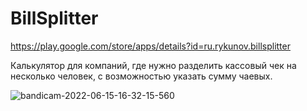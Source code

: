 # BillSplitter
https://play.google.com/store/apps/details?id=ru.rykunov.billsplitter

Калькулятор для компаний, где нужно разделить кассовый чек на несколько человек, с возможностью указать сумму чаевых.

![bandicam-2022-06-15-16-32-15-560](https://user-images.githubusercontent.com/89396664/173840536-d1fd81f2-3076-4720-80cd-b01398948217.gif)
